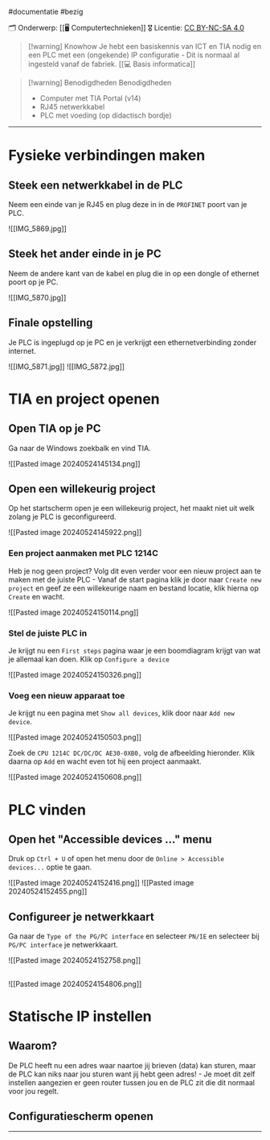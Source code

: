 #documentatie  #bezig 

🗂️ Onderwerp: [[🖥️ Computertechnieken]]
🎖️ Licentie: [CC BY-NC-SA 4.0](https://creativecommons.org/licenses/by-nc-sa/4.0/)


> [!warning] Knowhow
> Je hebt een basiskennis van ICT en TIA nodig en een PLC met een (ongekende) IP configuratie - Dit is normaal al ingesteld vanaf de fabriek.
> [[💻 Basis informatica]]

> [!warning] Benodigdheden
> Benodigdheden
> * Computer met TIA Portal (v14)
> * RJ45 netwerkkabel
> * PLC met voeding (op didactisch bordje)

---
# Fysieke verbindingen maken
## Steek een netwerkkabel in de PLC
Neem een einde van je RJ45 en plug deze in in de `PROFINET` poort van je PLC.

![[IMG_5869.jpg]]

## Steek het ander einde in je PC
Neem de andere kant van de kabel en plug die in op een dongle of ethernet poort op je PC.

![[IMG_5870.jpg]]

## Finale opstelling
Je PLC is ingeplugd op je PC en je verkrijgt een ethernetverbinding zonder internet.

![[IMG_5871.jpg]]
![[IMG_5872.jpg]]

# TIA en project openen
## Open TIA op je PC
Ga naar de Windows zoekbalk en vind TIA.

![[Pasted image 20240524145134.png]]

## Open een willekeurig project
Op het startscherm open je een willekeurig project, het maakt niet uit welk zolang je PLC is geconfigureerd.

![[Pasted image 20240524145922.png]]

### Een project aanmaken met PLC 1214C
Heb je nog geen project? Volg dit even verder voor een nieuw project aan te maken met de juiste PLC - Vanaf de start pagina klik je door naar `Create new project` en geef ze een willekeurige naam en bestand locatie, klik hierna op `Create` en wacht.

![[Pasted image 20240524150114.png]]

### Stel de juiste PLC in
Je krijgt nu een `First steps` pagina waar je een boomdiagram krijgt van wat je allemaal kan doen. Klik op `Configure a device`

![[Pasted image 20240524150326.png]]

### Voeg een nieuw apparaat toe
Je krijgt nu een pagina met `Show all devices`, klik door naar `Add new device`.

![[Pasted image 20240524150503.png]]

Zoek de `CPU 1214C DC/DC/DC AE30-0XB0,` volg de afbeelding hieronder. Klik daarna op `Add` en wacht even tot hij een project aanmaakt.

![[Pasted image 20240524150608.png]]

# PLC vinden
## Open het "Accessible devices ..." menu
Druk op `Ctrl + U` of open het menu door de `Online > Accessible devices...` optie te gaan.

![[Pasted image 20240524152416.png]]
![[Pasted image 20240524152455.png]]

## Configureer je netwerkkaart
Ga naar de `Type of the PG/PC interface` en selecteer `PN/IE` en selecteer bij `PG/PC interface` je netwerkkaart. 

![[Pasted image 20240524152758.png]]

## 
![[Pasted image 20240524154806.png]]

# Statische IP instellen
## Waarom?
De PLC heeft nu een adres waar naartoe jij brieven (data) kan sturen, maar de PLC kan niks naar jou sturen want jij hebt geen adres! - Je moet dit zelf instellen aangezien er geen router tussen jou en de PLC zit die dit normaal voor jou regelt.
## Configuratiescherm openen

---